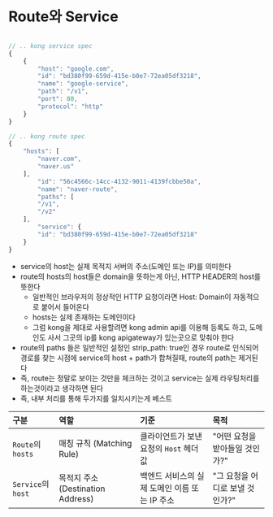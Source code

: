 # Route와 Service

```javascript

// .. kong service spec
{
    {
        "host": "google.com",
        "id": "bd380f99-659d-415e-b0e7-72ea05df3218",
        "name": "google-service",
        "path": "/v1",
        "port": 80,
        "protocol": "http"
    }
}

// .. kong route spec
{
    "hosts": [
        "naver.com",
        "naver.us"
    ],
        "id": "56c4566c-14cc-4132-9011-4139fcbbe50a",
        "name": "naver-route",
        "paths": [
        "/v1",
        "/v2"
    ],
        "service": {
        "id": "bd380f99-659d-415e-b0e7-72ea05df3218"
    }
}
```

- service의 host는 실제 목적지 서버의 주소(도메인 또는 IP)를 의미한다
- route의 hosts의 host들은 domain을 뜻하는게 아닌, HTTP HEADER의 host를 뜻한다
  - 일반적인 브라우저의 정상적인 HTTP 요청이라면 Host: Domain이 자동적으로 붙어서 들어온다
  - hosts는 실제 존재하는 도메인이다
  - 그럼 kong을 제대로 사용할려면 kong admin api를 이용해 등록도 하고, 도메인도 사서 그곳의 ip를 kong apigateway가 있는곳으로 맞춰야 한다
- route의 paths 들은 일반적인 설정인 strip_path: true인 경우 route로 인식되어 경로를 찾는 시점에 service의 host + path가 합쳐질때, route의 path는 제거된다
- 즉, route는 정말로 보이는 것만을 체크하는 것이고 service는 실제 라우팅처리를 하는것이라고 생각하면 된다
- 즉, 내부 처리를 통해 두가지를 일치시키는게 베스트

| 구분               | 역할                              | 기준                                          | 목적                            |
| :----------------- | :-------------------------------- | :-------------------------------------------- | :------------------------------ |
| `Route`의 `hosts`  | 매칭 규칙 (Matching Rule)         | 클라이언트가 보낸 요청의 `Host` 헤더 값       | "어떤 요청을 받아들일 것인가?"  |
| `Service`의 `host` | 목적지 주소 (Destination Address) | 백엔드 서비스의 실제 도메인 이름 또는 IP 주소 | "그 요청을 어디로 보낼 것인가?" |
